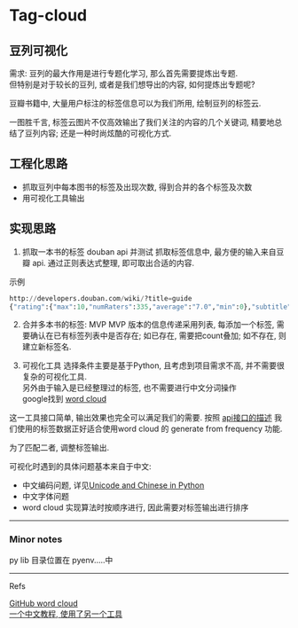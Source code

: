 # Tag-cloud

## 豆列可视化

需求: 豆列的最大作用是进行专题化学习, 那么首先需要提炼出专题.  
但特别是对于较长的豆列, 或者是我们想导出的内容, 如何提炼出专题呢?

豆瓣书籍中, 大量用户标注的标签信息可以为我们所用, 绘制豆列的标签云.

一图胜千言, 标签云图片不仅高效输出了我们关注的内容的几个关键词, 精要地总结了豆列内容; 还是一种时尚炫酷的可视化方式.

## 工程化思路

- 抓取豆列中每本图书的标签及出现次数, 得到合并的各个标签及次数
- 用可视化工具输出

## 实现思路
1. 抓取一本书的标签 douban api 并测试
抓取标签信息中, 最方便的输入来自豆瓣 api. 
通过正则表达式整理, 即可取出合适的内容.

示例
```python
http://developers.douban.com/wiki/?title=guide
{"rating":{"max":10,"numRaters":335,"average":"7.0","min":0},"subtitle":"","author":["[日] 片山恭一"],"pubdate":"2005-1","tags":[{"count":132,"name":"片山恭一","title":"片山恭一"},{"count":62,"name":"日本","title":"日本"},{"count":57,"name":"日本文学","title":"日本文学"},{"count":37,"name":"小说","title":"小说"},{"count":32,"name":"满月之夜白鲸现","title":"满月之夜白鲸现"},{"count":15,"name":"爱情","title":"爱情"},{"count":8,"name":"純愛","title":"純愛"},{"count":8,"name":"外国文学","title":"外国文学"}],"origin_title":"","image":"http:\/\/img3.douban.com\/mpic\/s1747553.jpg","binding":"平装","translator":["豫人"],"catalog":"\n      ","pages":"180","images":{"small":"http:\/\/img3.douban.com\/spic\/s1747553.jpg","large":"http:\/\/img3.douban.com\/lpic\/s1747553.jpg","medium":"http:\/\/img3.douban.com\/mpic\/s1747553.jpg"},"alt":"http:\/\/book.douban.com\/subject\/1220562\/","id":"1220562","publisher":"青岛出版社","isbn10":"7543632608","isbn13":"9787543632608","title":"满月之夜白鲸现","url":"http:\/\/api.douban.com\/v2\/book\/1220562","alt_title":"","author_intro":"","summary":"那一年，是听莫扎特、钓鲈鱼和家庭破裂的一年。说到家庭破裂，母亲怪自己当初没有找到好男人，父亲则认为当时是被狐狸精迷住了眼，失常的是母亲，但出问题的是父亲……。","price":"15.00元"}
```

2. 合并多本书的标签: MVP
MVP 版本的信息传递采用列表, 每添加一个标签, 需要确认在已有标签列表中是否存在; 如已存在, 需要把count叠加; 如不存在, 则建立新标签名.

3. 可视化工具
选择条件主要是基于Python, 且考虑到项目需求不高, 并不需要很复杂的可视化工具.    
另外由于输入是已经整理过的标签, 也不需要进行中文分词操作   
google找到 [word cloud](https://github.com/amueller/word_cloud)

这一工具接口简单, 输出效果也完全可以满足我们的需要.
按照 [api接口的描述](http://amueller.github.io/word_cloud/generated/wordcloud.WordCloud.html)
我们使用的标签数据正好适合使用word cloud 的 generate from frequency 功能.

为了匹配二者, 调整标签输出.

可视化时遇到的具体问题基本来自于中文:
- 中文编码问题, 详见[Unicode and Chinese in Python](unicode-chinese.md)
- 中文字体问题
- word cloud 实现算法时按顺序进行, 因此需要对标签输出进行排序

---
### Minor notes
py lib 目录位置在 pyenv.....中

---
Refs

[GitHub word cloud](https://github.com/amueller/word_cloud)    
[一个中文教程, 使用了另一个工具](http://reverland.org/python/2014/01/12/python/)
